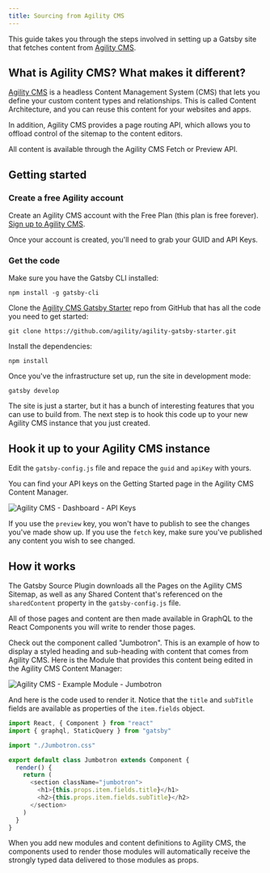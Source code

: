 ```yaml
---
title: Sourcing from Agility CMS
---
```


This guide takes you through the steps involved in setting up a Gatsby site that fetches content from [Agility CMS](https://agilitycms.com/).

## What is Agility CMS? What makes it different?

[Agility CMS](https://agilitycms.com/) is a headless Content Management System (CMS) that lets you define your custom content types and relationships. This is called Content Architecture, and you can reuse this content for your websites and apps.

In addition, Agility CMS provides a page routing API, which allows you to offload control of the sitemap to the content editors.

All content is available through the Agility CMS Fetch or Preview API.

## Getting started

### Create a free Agility account

Create an Agility CMS account with the Free Plan (this plan is free forever). [Sign up to Agility CMS](https://account.agilitycms.com/sign-up?product=agility-free).

Once your account is created, you'll need to grab your GUID and API Keys.

### Get the code

Make sure you have the Gatsby CLI installed:

```shell
npm install -g gatsby-cli
```

Clone the [Agility CMS Gatsby Starter](https://github.com/agility/agility-gatsby-starter) repo from GitHub that has all the code you need to get started:

```shell
git clone https://github.com/agility/agility-gatsby-starter.git
```

Install the dependencies:

```shell
npm install
```

Once you've the infrastructure set up, run the site in development mode:

```shell
gatsby develop
```

The site is just a starter, but it has a bunch of interesting features that you can use to build from. The next step is to hook this code up to your new Agility CMS instance that you just created.

## Hook it up to your Agility CMS instance

Edit the `gatsby-config.js` file and repace the `guid` and `apiKey` with yours.

You can find your API keys on the Getting Started page in the Agility CMS Content Manager.

![Agility CMS - Dashboard - API Keys](./images/agilitycms-api-keys.png)

If you use the `preview` key, you won't have to publish to see the changes you've made show up. If you use the `fetch` key, make sure you've published any content you wish to see changed.

## How it works

The Gatsby Source Plugin downloads all the Pages on the Agility CMS Sitemap, as well as any Shared Content that's referenced on the `sharedContent` property in the `gatsby-config.js` file.

All of those pages and content are then made available in GraphQL to the React Components you will write to render those pages.

Check out the component called "Jumbotron". This is an example of how to display a styled heading and sub-heading with content that comes from Agility CMS. Here is the Module that provides this content being edited in the Agility CMS Content Manager:

![Agility CMS - Example Module - Jumbotron](./images/agilitycms-jumbotron.png)

And here is the code used to render it. Notice that the `title` and `subTitle` fields are available as properties of the `item.fields` object.

```javascript:title=/src/modules/Jumbotron.js
import React, { Component } from "react"
import { graphql, StaticQuery } from "gatsby"

import "./Jumbotron.css"

export default class Jumbotron extends Component {
  render() {
    return (
      <section className="jumbotron">
        <h1>{this.props.item.fields.title}</h1>
        <h2>{this.props.item.fields.subTitle}</h2>
      </section>
    )
  }
}
```

When you add new modules and content definitions to Agility CMS, the components used to render those modules will automatically receive the strongly typed data delivered to those modules as props.

